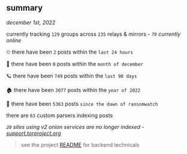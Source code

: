 
## summary
_december 1st, 2022_

currently tracking `129` groups across `235` relays & mirrors - _`79` currently online_

⏲ there have been `2` posts within the `last 24 hours`

🦈 there have been `0` posts within the `month of december`

🪐 there have been `749` posts within the `last 90 days`

🏚 there have been `3077` posts within the `year of 2022`

🦕 there have been `5363` posts `since the dawn of ransomwatch`

there are `63` custom parsers indexing posts

_`20` sites using v2 onion services are no longer indexed - [support.torproject.org](https://support.torproject.org/onionservices/v2-deprecation/)_

> see the project [README](https://github.com/joshhighet/ransomwatch#ransomwatch--) for backend technicals
